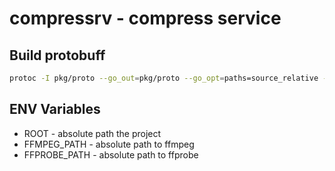 # compressrv - compress service

## Build protobuff
```bash
protoc -I pkg/proto --go_out=pkg/proto --go_opt=paths=source_relative --go-grpc_out=require_unimplemented_servers=false:pkg/proto --go-grpc_opt=paths=source_relative pkg/proto/compressor.proto
```
## ENV Variables
- ROOT - absolute path the project
- FFMPEG_PATH - absolute path to ffmpeg
- FFPROBE_PATH - absolute path to ffprobe